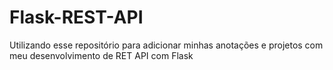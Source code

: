 # Flask-REST-API
Utilizando esse repositório para adicionar minhas anotações e projetos com meu desenvolvimento de RET API com Flask
